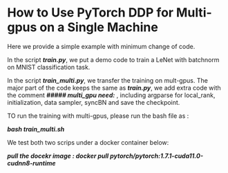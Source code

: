 # How to Use PyTorch DDP for Multi-gpus on a Single Machine

Here we provide a simple example with minimum change of code.

In the script ***train.py***, we put a demo code to train a LeNet with batchnorm on MNIST classification task.

In the script ***train_multi.py***, we transfer the training on mult-gpus. The major part of the code keeps the same as ***train.py***, we add extra code with the comment ***##### multi_gpu need:*** , including argparse for local_rank, initialization, data sampler, syncBN and save the checkpoint.

TO run the training with multi-gpus, please run the bash file as :

***bash train_multi.sh***

We test both two scrips under a docker container below:

***pull the docekr image : docker pull pytorch/pytorch:1.7.1-cuda11.0-cudnn8-runtime***




